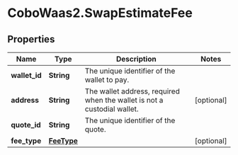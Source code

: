 # CoboWaas2.SwapEstimateFee

## Properties

Name | Type | Description | Notes
------------ | ------------- | ------------- | -------------
**wallet_id** | **String** | The unique identifier of the wallet to pay. | 
**address** | **String** | The wallet address, required when the wallet is not a custodial wallet. | [optional] 
**quote_id** | **String** | The unique identifier of the quote. | 
**fee_type** | [**FeeType**](FeeType.md) |  | [optional] 


